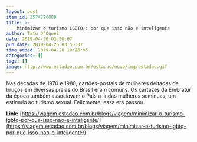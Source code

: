 ```yaml
---
layout: post
item_id: 2574720089
title: >-
    Minimizar o turismo LGBTQ+: por que isso não é inteligente
author: Tatu D'Oquei
date: 2019-04-26 03:50:07
pub_date: 2019-04-26 03:50:07
time_added: 2019-04-28 10:26:05
categories: []
tags: []
image: http://www.estadao.com.br/estadao/novo/img/estadao.gif
---
```


Nas décadas de 1970 e 1980, cartões-postais de mulheres deitadas de bruços em diversas praias do Brasil eram comuns. Os cartazes da Embratur da época também associavam o País a lindas mulheres seminuas, um estímulo ao turismo sexual. Felizmente, essa era passou.

**Link:** [https://viagem.estadao.com.br/blogs/viagem/minimizar-o-turismo-lgbtq-por-que-isso-nao-e-inteligente/](https://viagem.estadao.com.br/blogs/viagem/minimizar-o-turismo-lgbtq-por-que-isso-nao-e-inteligente/)

